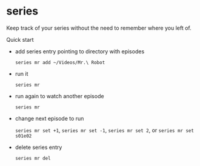# series

Keep track of your series without the need to remember where you left of.

Quick start
- add series entry pointing to directory with episodes

    `series mr add ~/Videos/Mr.\ Robot`

- run it

    `series mr`

- run again to watch another episode

    `series mr`

- change next episode to run

    `series mr set +1`,
    `series mr set -1`,
    `series mr set 2`,
or
    `series mr set s01e02`

- delete series entry

    `series mr del`

